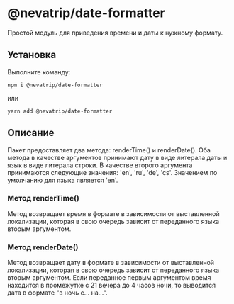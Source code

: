 # @nevatrip/date-formatter

Простой модуль для приведения времени и даты к нужному формату.

## Установка
Выполните команду:
```
npm i @nevatrip/date-formatter
```
или 
```
yarn add @nevatrip/date-formatter
```

## Описание
Пакет предоставляет два метода: renderTime() и renderDate(). 
Оба метода в качестве аргументов принимают дату в виде литерала даты и язык в виде литерала строки. 
В качестве второго аргумента принимаются следующие значения: 'en', 'ru', 'de', 'cs'. Значением по умолчанию для языка является 'en'.
 
### Метод renderTime()
Метод возвращает время в формате в зависимости от выставленной локализации, которая в свою очередь зависит от переданного языка вторым аргументом.

### Метод renderDate()
Метод возвращает дату в формате в зависимости от выставленной локализации, которая в свою очередь зависит от переданного языка вторым аргументом.
Если переданное первым аргументом время находится в промежутке с 21 вечера до 4 часов ночи, то выводится дата в формате "в ночь с... на...".